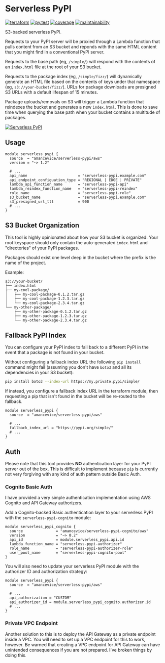 # Serverless PyPI

[![terraform](https://img.shields.io/github/v/tag/amancevice/terraform-aws-serverless-pypi?color=62f&label=version&logo=terraform&style=flat-square)](https://registry.terraform.io/modules/amancevice/serverless-pypi/aws)
[![py.test](https://img.shields.io/github/workflow/status/amancevice/terraform-aws-serverless-pypi/py.test?logo=github&style=flat-square)](https://github.com/amancevice/terraform-aws-serverless-pypi/actions)
[![coverage](https://img.shields.io/codeclimate/coverage/amancevice/terraform-aws-serverless-pypi?logo=code-climate&style=flat-square)](https://codeclimate.com/github/amancevice/terraform-aws-serverless-pypi/test_coverage)
[![maintainability](https://img.shields.io/codeclimate/maintainability/amancevice/terraform-aws-serverless-pypi?logo=code-climate&style=flat-square)](https://codeclimate.com/github/amancevice/terraform-aws-serverless-pypi/maintainability)

S3-backed serverless PyPI.

Requests to your PyPI server will be proxied through a Lambda function that pulls content from an S3 bucket and reponds with the same HTML content that you might find in a conventional PyPI server.

Requests to the base path (eg, `/simple/`) will respond with the contents of an `index.html` file at the root of your S3 bucket.

Requests to the package index (eg, `/simple/fizz/`) will dynamically generate an HTML file based on the contents of keys under that namespace (eg, `s3://your-bucket/fizz/`). URLs for package downloads are presigned S3 URLs with a default lifespan of 15 minutes.

Package uploads/removals on S3 will trigger a Lambda function that reindexes the bucket and generates a new `index.html`. This is done to save time when querying the base path when your bucket contains a multitude of packages.

[![Serverless PyPI](https://github.com/amancevice/terraform-aws-serverless-pypi/blob/master/serverless-pypi.png?raw=true)](https://github.com/amancevice/terraform-aws-serverless-pypi)

## Usage

```hcl
module serverless_pypi {
  source  = "amancevice/serverless-pypi/aws"
  version = "~> 1.2"

  # ...
  api_name                       = "serverless-pypi.example.com"
  api_endpoint_configuation_type = "REGIONAL | EDGE | PRIVATE"
  lambda_api_function_name       = "serverless-pypi-api"
  lambda_reindex_function_name   = "serverless-pypi-reindex"
  role_name                      = "serverless-pypi-role"
  s3_bucket_name                 = "serverless-pypi.example.com"
  s3_presigned_url_ttl           = 900
  # ...
}
```

## S3 Bucket Organization

This tool is highly opinionated about how your S3 bucket is organized. Your root keyspace should only contain the auto-generated `index.html` and "directories" of your PyPI packages.

Packages should exist one level deep in the bucket where the prefix is the name of the project.

Example:

```
s3://your-bucket/
├── index.html
├── my-cool-package/
│   ├── my-cool-package-0.1.2.tar.gz
│   ├── my-cool-package-1.2.3.tar.gz
│   └── my-cool-package-2.3.4.tar.gz
└── my-other-package/
    ├── my-other-package-0.1.2.tar.gz
    ├── my-other-package-1.2.3.tar.gz
    └── my-other-package-2.3.4.tar.gz
```

## Fallback PyPI Index

You can configure your PyPI index to fall back to a different PyPI in the event that a package is not found in your bucket.

Without configuring a fallback index URL the following `pip install` command might fail (assuming you don't have `boto3` and all its dependencies in your S3 bucket):

```bash
pip install boto3 --index-url https://my.private.pypi/simple/
```

If instead, you configure a fallback index URL in the terraform module, then requesting a pip that isn't found in the bucket will be re-routed to the fallback.

```hcl
module serverless_pypi {
  source  = "amancevice/serverless-pypi/aws"

  # ...
  fallback_index_url = "https://pypi.org/simple/"
  # ...
}
```

## Auth

Please note that this tool provides **NO** authentication layer for your PyPI server out of the box. This is difficult to implement because `pip` is currently not very forgiving with any kind of auth pattern outside Basic Auth.

### Cognito Basic Auth

I have provided a very simple authentication implementation using AWS Cognito and API Gateway authorizers.

Add a Cognito-backed Basic authentication layer to your serverless PyPI with the `serverless-pypi-cognito` module:

```hcl
module serverless_pypi_cognito {
  source               = "amancevice/serverless-pypi-cognito/aws"
  version              = "~> 0.2"
  api_id               = module.serverless_pypi.api.id
  lambda_function_name = "serverless-pypi-authorizer"
  role_name            = "serverless-pypi-authorizer-role"
  user_pool_name       = "serverless-pypi-cognito-pool"
}
```

You will also need to update your serverless PyPI module with the authorizer ID and authorization strategy:

```hcl
module serverless_pypi {
  source  = "amancevice/serverless-pypi/aws"

  # ...
  api_authorization = "CUSTOM"
  api_authorizer_id = module.serverless_pypi_cognito.authorizer.id
  # ...
}
```

### Private VPC Endpoint

Another solution to this is to deploy the API Gateway as a private endpoint inside a VPC. You will need to set up a VPC endpoint for this to work, however. Be warned that creating a VPC endpoint for API Gateway can have unintended consequences if you are not prepared. I've broken things by doing this.
